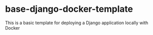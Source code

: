 # base-django-docker-template
This is a basic template for deploying a Django application locally with Docker

